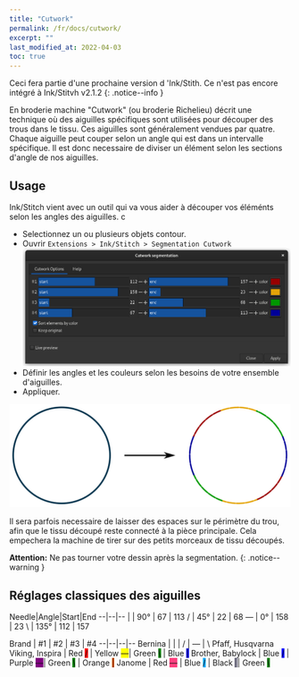 ```yaml
---
title: "Cutwork"
permalink: /fr/docs/cutwork/
excerpt: ""
last_modified_at: 2022-04-03
toc: true
---
```

Ceci fera partie d'une prochaine version d 'Ink/Stith. Ce n'est pas encore intégré à  Ink/Stitvh v2.1.2 {: .notice--info }

En broderie machine "Cutwork" (ou broderie Richelieu) décrit une  technique où des aiguilles spécifiques sont utilisées pour découper des trous dans le tissu. Ces aiguilles sont généralement vendues par quatre. Chaque aiguille peut couper selon un angle qui est dans un intervalle spécifique. Il est donc necessaire de diviser un élément selon les sections d'angle de nos aiguilles.

## Usage

Ink/Stitch vient avec un outil qui va vous aider à découper vos éléménts selon les angles des aiguilles. c

* Selectionnez un ou plusieurs objets contour. 
* Ouvrir `Extensions > Ink/Stitch > Segmentation Cutwork`
  ![Cutwork segmentation window](/assets/images/docs/en/cutwork-segmentation.png)
* Définir les angles et les couleurs selon les besoins de votre ensemble d'aiguilles.
* Appliquer.

![Un cercle découpé en morceaux par la segmentation Cutwork](/assets/images/docs/cutwork-segmentation.png)

Il sera parfois necessaire de laisser des espaces sur le périmètre du trou, afin que le tissu découpé reste connecté à la pièce principale. Cela empechera la machine de  tirer sur des petits morceaux de tissu découpés.

**Attention:** Ne pas tourner votre dessin après la segmentation.
{: .notice--warning }

## Réglages classiques  des aiguilles

Needle|Angle|Start|End
--|--|--
<span class="cwd">&#124;</span>   | 90°  | 67  | 113
<span class="cwd">/</span>        | 45°  | 22  | 68
<span class="cwd">&#8213;</span>  | 0°   | 158 | 23
<span class="cwd">&#x5c;</span>   | 135° | 112 | 157


Brand | #1  | #2 | #3 | #4
--|--|--|--
Bernina                  | <span class="cwd">&#124;</span>                                | <span class="cwd">/</span>                                        | <span class="cwd">&#8213;</span>                                   | <span class="cwd">&#x5c;</span>
Pfaff, Husqvarna Viking, Inspira | Red <span class="cwd" style="background:red;">/</span> | Yellow <span class="cwd" style="background: yellow">&#8213;</span>| Green <span class="cwd" style="background: green;">&#x5c;</span>   | Blue <span class="cwd" style="background: blue">&#124;</span>
Brother, Babylock        | Blue <span class="cwd" style="background: blue;">/</span>      | Purple <span class="cwd" style="background: purple;">&#8213;</span>| Green <span class="cwd" style="background: green;">&#x5c;</span>  | Orange <span class="cwd" style="background: #ff6000;">&#124;</span>
Janome                   | Red <span class="cwd" style="background: #ff3f7e;">&#8213;</span>  | Blue <span class="cwd" style="background: #00abff;">/</span>          | Black <span class="cwd" style="background: #413f57; color: white;">&#124;</span>| Green <span class="cwd" style="background: green;">&#x5c;</span>
